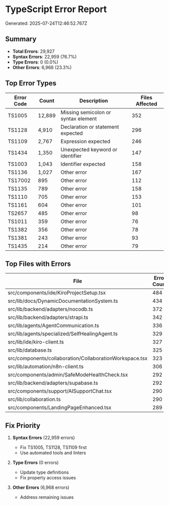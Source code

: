 # TypeScript Error Report

Generated: 2025-07-24T12:46:52.767Z

## Summary

- **Total Errors**: 29,927
- **Syntax Errors**: 22,959 (76.7%)
- **Type Errors**: 0 (0.0%)
- **Other Errors**: 6,968 (23.3%)

## Top Error Types

| Error Code | Count | Description | Files Affected |
|------------|-------|-------------|----------------|
| TS1005 | 12,889 | Missing semicolon or syntax element | 352 |
| TS1128 | 4,910 | Declaration or statement expected | 296 |
| TS1109 | 2,767 | Expression expected | 246 |
| TS1434 | 1,350 | Unexpected keyword or identifier | 147 |
| TS1003 | 1,043 | Identifier expected | 158 |
| TS1136 | 1,027 | Other error | 167 |
| TS17002 | 895 | Other error | 112 |
| TS1135 | 789 | Other error | 158 |
| TS1110 | 705 | Other error | 153 |
| TS1161 | 604 | Other error | 101 |
| TS2657 | 485 | Other error | 98 |
| TS1011 | 359 | Other error | 76 |
| TS1382 | 356 | Other error | 78 |
| TS1381 | 243 | Other error | 93 |
| TS1435 | 214 | Other error | 79 |

## Top Files with Errors

| File | Error Count |
|------|-------------|
| src/components/ide/KiroProjectSetup.tsx | 484 |
| src/lib/docs/DynamicDocumentationSystem.ts | 434 |
| src/lib/backend/adapters/nocodb.ts | 372 |
| src/lib/backend/adapters/strapi.ts | 342 |
| src/lib/agents/AgentCommunication.ts | 336 |
| src/lib/agents/specialized/SelfHealingAgent.ts | 329 |
| src/lib/ide/kiro-client.ts | 327 |
| src/lib/database.ts | 325 |
| src/components/collaboration/CollaborationWorkspace.tsx | 323 |
| src/lib/automation/n8n-client.ts | 306 |
| src/components/admin/SafeModeHealthCheck.tsx | 292 |
| src/lib/backend/adapters/supabase.ts | 292 |
| src/components/support/AISupportChat.tsx | 290 |
| src/lib/collaboration.ts | 290 |
| src/components/LandingPageEnhanced.tsx | 289 |

## Fix Priority

1. **Syntax Errors** (22,959 errors)
   - Fix TS1005, TS1128, TS1109 first
   - Use automated tools and linters

2. **Type Errors** (0 errors)
   - Update type definitions
   - Fix property access issues

3. **Other Errors** (6,968 errors)
   - Address remaining issues

